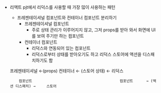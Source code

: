- 리액트 pjt에서 리덕스를 사용할 때 가장 많이 사용하는 패턴
    - 프레젠테이셔널 컴포넌트와 컨테이너 컴포넌트 분리하기
        - 프레젠테이셔널 컴포넌트
            - 주로 상태 관리가 이루어지지 않고, 그저 props를 받아 와서 화면에 UI를 보여 주기만 하는 컴포넌트
        - 컨테이너 컴포넌트
            - 리덕스와 연동되어 있는 컴포넌트
            - 리덕스로부터 상태를 받아오기도 하고 리덕스 스토어에 액션을 디스패치하기도 함
    
    프레젠테이셔널           ←(props)         컨테이너       ← (스토어 상태) ←       리덕스 
    
          컴포넌트                                        컴포넌트      → (액션 디스패치) →     스토어